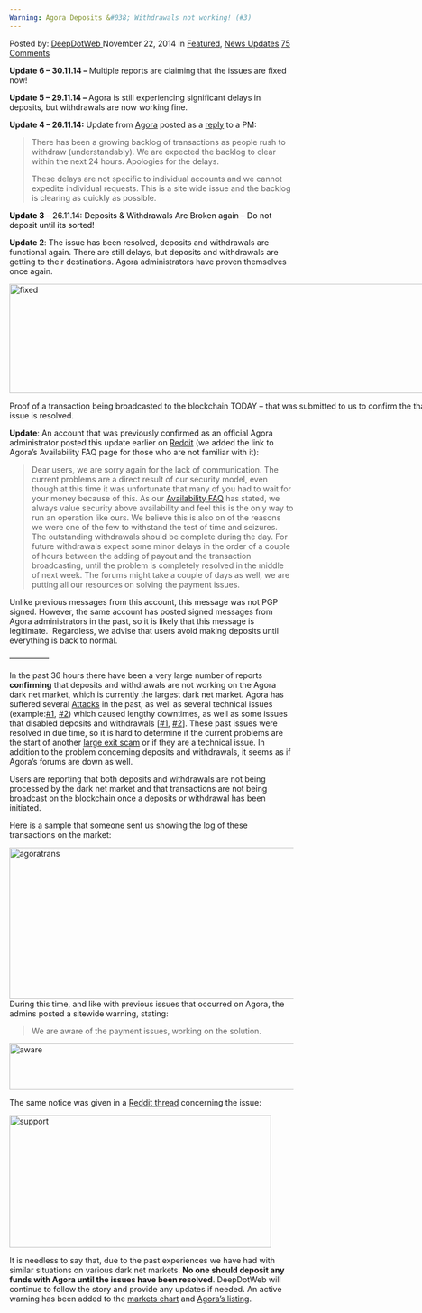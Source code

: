 ```yaml
---
Warning: Agora Deposits &#038; Withdrawals not working! (#3)
---
```

<article class="post-listing post-8390 post type-post status-publish format-standard has-post-thumbnail hentry category-deepdot-news category-news-updates tag-agora tag-deposits tag-warning tag-withrawls tag-working">
    <div class="post-inner">
    <p class="post-meta">
    <span>Posted by: <a href="https://www.deepdotweb.com/author/admin/" title="">DeepDotWeb </a></span>
    <span>November 22, 2014</span>
    <span>in <a href="https://www.deepdotweb.com/category/deepdot-news/" rel="category tag">Featured</a>, <a href="https://www.deepdotweb.com/category/news-updates/" rel="category tag">News Updates</a></span>
    <span><a href="https://www.deepdotweb.com/2014/11/22/warning-agora-deposits-withrawls-not-working-3/#comments">75 Comments</a></span>
    </p>
    <div class="clear"></div>
    <div class="entry">
    <p><strong>Update 6 &#8211; 30.11.14 &#8211; </strong>Multiple reports are claiming that the issues are fixed now!</p>
    <p><strong>Update 5 &#8211; 29.11.14 &#8211; </strong>Agora is still experiencing significant delays in deposits, but withdrawals are now working fine.</p>
    <p><strong>Update 4 &#8211; 26.11.14:</strong> Update from <a href="http://www.deepdotweb.com/marketplace-directory/listing/agora-market">Agora</a> posted as a <a href="http://www.reddit.com/r/AgMarketplace/comments/2nfce2/a_message_from_agora_in_regards_to_delays/">reply</a> to a PM:</p>
    <div class="usertext-body may-blank-within">
    <div class="md">
    <blockquote><p>There has been a growing backlog of transactions as people rush to withdraw (understandably). We are expected the backlog to clear within the next 24 hours. Apologies for the delays.</p>
    <p>These delays are not specific to individual accounts and we cannot expedite individual requests. This is a site wide issue and the backlog is clearing as quickly as possible.</p></blockquote>
    </div>
    </div>
    <p><span style="color: #000000;"><strong>Update 3</strong> &#8211; 26.11.14: Deposits &amp; Withdrawals Are Broken again &#8211; Do not deposit until its sorted!</span></p>
    <p><strong>Update 2</strong>: The issue has been resolved, deposits and withdrawals are functional again. There are still delays, but deposits and withdrawals are getting to their destinations. Agora administrators have proven themselves once again.</p>
    <div id="attachment_8442" style="width: 775px" class="wp-caption aligncenter"><a href="http://www.deepdotweb.com/wp-content/uploads/2014/11/fixed.png"><img class="wp-image-8442 size-full" src="https://www.deepdotweb.com/wp-content/uploads/2014/11/fixed.png" alt="fixed" width="765" height="194" srcset="https://www.deepdotweb.com/wp-content/uploads/2014/11/fixed.png 765w, https://www.deepdotweb.com/wp-content/uploads/2014/11/fixed-300x76.png 300w" sizes="(max-width: 765px) 100vw, 765px"/></a><p class="wp-caption-text">Proof of a transaction being broadcasted to the blockchain TODAY &#8211; that was submitted to us to confirm the that they issue is resolved.</p></div>
    <p><strong>Update</strong>: An account that was previously confirmed as an official Agora administrator posted this update earlier on <a href="http://www.reddit.com/r/DarkNetMarkets/comments/2n60qo/agora_withdrawals_will_be_restored_within_the_day/">Reddit</a> (we added the link to Agora&#8217;s Availability FAQ page for those who are not familiar with it):</p>
    <div class="usertext-body may-blank-within">
    <div class="md">
    <blockquote><p>Dear users, we are sorry again for the lack of communication. The current problems are a direct result of our security model, even though at this time it was unfortunate that many of you had to wait for your money because of this. As our <a title="Agora Admin Explains: Why is Agora Always down?" href="http://www.deepdotweb.com/2014/09/01/agora-admin-explains-why-is-agora-always-down/">Availability FAQ</a> has stated, we always value security above availability and feel this is the only way to run an operation like ours. We believe this is also on of the reasons we were one of the few to withstand the test of time and seizures. The outstanding withdrawals should be complete during the day. For future withdrawals expect some minor delays in the order of a couple of hours between the adding of payout and the transaction broadcasting, until the problem is completely resolved in the middle of next week. The forums might take a couple of days as well, we are putting all our resources on solving the payment issues.</p></blockquote>
    </div>
    </div>
    <p>Unlike previous messages from this account, this message was not PGP signed. However, the same account has posted signed messages from Agora administrators in the past, so it is likely that this message is legitimate.  Regardless, we advise that users avoid making deposits until everything is back to normal.</p>
    <p>&#8212;&#8212;&#8212;&#8212;&#8212;</p>
    <p>In the past 36 hours there have been a very large number of reports <strong>confirming</strong> that deposits and withdrawals are not working on the Agora dark net market, which is currently the largest dark net market. Agora has suffered several <a href="http://www.deepdotweb.com/2014/03/10/what-to-do-while-your-favorite-market-is-under-attack-agora/">Attacks</a> in the past, as well as several technical issues (example:<a href="http://www.deepdotweb.com/2014/07/30/agora-2/">#1</a>, <a href="http://www.deepdotweb.com/2014/04/12/agora-marketplace-changes-url-due-heartbleed-ssl-bug/">#2</a>) which caused lengthy downtimes, as well as some issues that disabled deposits and withdrawals [<a href="http://www.deepdotweb.com/2014/02/04/warning-agora-deposits-withrawls-not-working/">#1</a>, <a href="http://www.deepdotweb.com/2014/02/16/warningagora-warning-error-could-not-withdraw/">#2</a>]. These past issues were resolved in due time, so it is hard to determine if the current problems are the start of another <a href="http://www.deepdotweb.com/2013/11/30/sheep-marketplace-scammed-over-40000000-in-the-biggets-darknet-scam-ever/">large exit scam</a> or if they are a technical issue. In addition to the problem concerning deposits and withdrawals, it seems as if Agora&#8217;s forums are down as well.</p>
    <p>Users are reporting that both deposits and withdrawals are not being processed by the dark net market and that transactions are not being broadcast on the blockchain once a deposits or withdrawal has been initiated.</p>
    <p>Here is a sample that someone sent us showing the log of these transactions on the market:</p>
    <p><a href="http://www.deepdotweb.com/wp-content/uploads/2014/11/agoratrans.png"><img class="aligncenter size-full wp-image-8391" src="https://www.deepdotweb.com/wp-content/uploads/2014/11/agoratrans.png" alt="agoratrans" width="964" height="269" srcset="https://www.deepdotweb.com/wp-content/uploads/2014/11/agoratrans.png 964w, https://www.deepdotweb.com/wp-content/uploads/2014/11/agoratrans-300x84.png 300w" sizes="(max-width: 964px) 100vw, 964px"/></a>During this time, and like with previous issues that occurred on Agora, the admins posted a sitewide warning, stating:</p>
    <blockquote><p>We are aware of the payment issues, working on the solution.</p></blockquote>
    <p><a href="http://www.deepdotweb.com/wp-content/uploads/2014/11/aware.png"><img class="aligncenter size-full wp-image-8392" src="https://www.deepdotweb.com/wp-content/uploads/2014/11/aware.png" alt="aware" width="550" height="82" srcset="https://www.deepdotweb.com/wp-content/uploads/2014/11/aware.png 550w, https://www.deepdotweb.com/wp-content/uploads/2014/11/aware-300x45.png 300w" sizes="(max-width: 550px) 100vw, 550px"/></a></p>
    <p>The same notice was given in a <a href="http://www.reddit.com/r/AgMarketplace/comments/2n2qbg/deposit_withdrawal_issues_day_ii/">Reddit thread</a> concerning the issue:</p>
    <p><a href="http://www.deepdotweb.com/wp-content/uploads/2014/11/support.jpg"><img class="aligncenter  wp-image-8409" src="https://www.deepdotweb.com/wp-content/uploads/2014/11/support.jpg" alt="support" width="464" height="235" srcset="https://www.deepdotweb.com/wp-content/uploads/2014/11/support.jpg 1920w, https://www.deepdotweb.com/wp-content/uploads/2014/11/support-300x152.jpg 300w, https://www.deepdotweb.com/wp-content/uploads/2014/11/support-1024x518.jpg 1024w" sizes="(max-width: 464px) 100vw, 464px"/></a></p>
    <p>It is needless to say that, due to the past experiences we have had with similar situations on various dark net markets. <strong>No one should deposit any funds with Agora until the issues have been resolved</strong>. DeepDotWeb will continue to follow the story and provide any updates if needed. An active warning has been added to the <a href="http://www.deepdotweb.com/dark-net-market-comparison-chart/">markets chart</a> and <a href="http://www.deepdotweb.com/marketplace-directory/listing/agora-market">Agora’s listing</a>.</p>
    </div>
    <span style="display:none"><a href="https://www.deepdotweb.com/tag/agora/" rel="tag">agora</a> <a href="https://www.deepdotweb.com/tag/deposits/" rel="tag">deposits</a> <a href="https://www.deepdotweb.com/tag/warning/" rel="tag">warning</a> <a href="https://www.deepdotweb.com/tag/withrawls/" rel="tag">withrawls</a> <a href="https://www.deepdotweb.com/tag/working/" rel="tag">working</a></span> <span style="display:none" class="updated">2014-11-22</span>
    <div style="display:none" class="vcard author" itemprop="author" itemscope itemtype="http://schema.org/Person"><strong class="fn" itemprop="name"><a href="https://www.deepdotweb.com/author/admin/" title="Posts by DeepDotWeb" rel="author">DeepDotWeb</a></strong></div>
    </div>
</article>

